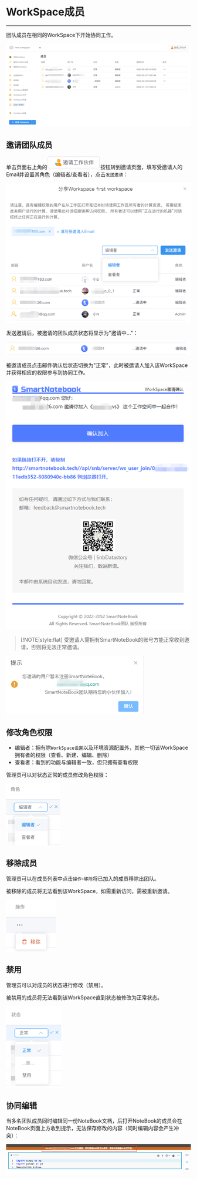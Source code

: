 # WorkSpace成员
---
团队成员在相同的WorkSpace下开始协同工作。
<!-- ![图 9](../images/898684d39aaa16b0cd70a50afa946f940503e3d72a357858ae2cdf5049bda5dd.png)   -->
<!-- ![图 10](../images/dd48a9185a5f80146b5957c28b1a169ec0274b20726b78cb9d6160f56d384fb8.png)   -->
![图 1](../images/dd48a9185a5f80146b5957c28b1a169ec0274b20726b78cb9d6160f56d384fb8.png)  
<!-- ![图 1](../images/members.png)   -->

## 邀请团队成员

单击页面右上角的<img src="../images/invite.png"  style="display: inline-block;padding:0px;border:0px"  />按钮转到邀请页面，填写受邀请人的Email并设置其角色（编辑者/查看者），点击`发送邀请`：

<!-- ![图 11](../images/7beea5f501bf1547547e373a4d824d3bf9e6944dac45ae9552a8970ed8a6da51.png)   -->
![图 2](../images/7beea5f501bf1547547e373a4d824d3bf9e6944dac45ae9552a8970ed8a6da51.png)  

<!-- ![图 3](../images/invitelink.png)   -->

发送邀请后，被邀请的团队成员状态将显示为"邀请中..."：

<!-- ![图 4](../images/inviting.png)   -->
<!-- ![图 12](../images/6b651e876bfd5155f63c947d7ba1d3b0f46e7cff9b59e75d74fb70d76bfb2c9c.png)   -->
![图 3](../images/6b651e876bfd5155f63c947d7ba1d3b0f46e7cff9b59e75d74fb70d76bfb2c9c.png)  

被邀请成员点击邮件确认后状态切换为"正常"，此时被邀请人加入该WorkSpace并获得相应的权限参与到协同工作。
<!-- ![图 14](../images/35e5c77dbbd54089997b23c154c21a52476554c8c88ea7182d6a4809edab0f6c.png)   -->
![图 4](../images/35e5c77dbbd54089997b23c154c21a52476554c8c88ea7182d6a4809edab0f6c.png)  

<!-- ![图 13](../images/7354975ed57eee36bc10522969115f78468941f9ab72238c5bd35557e7c49837.png)   -->

> [!NOTE|style:flat]
> 受邀请人需拥有SmartNoteBook的账号方能正常收到邀请，否则将无法正常邀请。

![图 6](../images/accounterror.png)  


## 修改角色权限

- 编辑者：拥有除`WorkSpace设置`以及环境资源配置外，其他一切该WorkSpace拥有者的权限（查看、新建、编辑、删除）
- 查看者：看到的功能与编辑者一致，但只拥有查看权限

管理员可以对状态正常的成员修改角色权限：

<!-- ![图 15](../images/ac845f080f0c98fb11eb16b6cc583f54ce0cabf21e2806f07811cd57cdd74d8b.png)   -->
![图 5](../images/ac845f080f0c98fb11eb16b6cc583f54ce0cabf21e2806f07811cd57cdd74d8b.png)  


<!-- ## 被邀请人

被邀请人收到邀请邮件后，需根据邮件提示点击`确认加入`或复制下方链接到浏览器打开，方可加入邀请人的WorkSpace。

![图 5](../images/invited.png)   -->


## 移除成员

管理员可以在成员列表中点击`操作`-`移除`将已加入的成员移除出团队。

被移除的成员将无法看到该WorkSpace，如需重新访问，需被重新邀请。

<!-- ![图 16](../images/a3054855578a9b9b87f73b44d7480afc4188374c8af24a8c75d02cc36420f3e8.png)   -->
![图 6](../images/a3054855578a9b9b87f73b44d7480afc4188374c8af24a8c75d02cc36420f3e8.png)  

## 禁用

管理员可以对成员的状态进行修改（禁用）。

被禁用的成员将无法看到该WorkSpace直到状态被修改为正常状态。

<!-- ![图 17](../images/408c31bd962f63a4b91285a795d0be699ec28a740d1933ac6e0b3ac553266ff5.png)   -->
![图 7](../images/408c31bd962f63a4b91285a795d0be699ec28a740d1933ac6e0b3ac553266ff5.png)  

## 协同编辑

<!-- 待协同操作功能完善后再补充该部分内容 -->

当多名团队成员同时编辑同一份NoteBook文档，后打开NoteBook的成员会在NoteBook页面上方收到提示，无法保存修改的内容（同时编辑内容会产生冲突）：

![图 8](../images/confli.png)  






